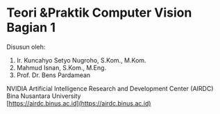 # Teori &Praktik Computer Vision Bagian 1
Disusun oleh:
1. Ir. Kuncahyo Setyo Nugroho, S.Kom., M.Kom.
2. Mahmud Isnan, S.Kom., M.Eng.
3. Prof. Dr. Bens Pardamean

NVIDIA Artificial Intelligence Research and Development Center (AIRDC)<br>
Bina Nusantara University<br>
[https://airdc.binus.ac.id](https://airdc.binus.ac.id)
